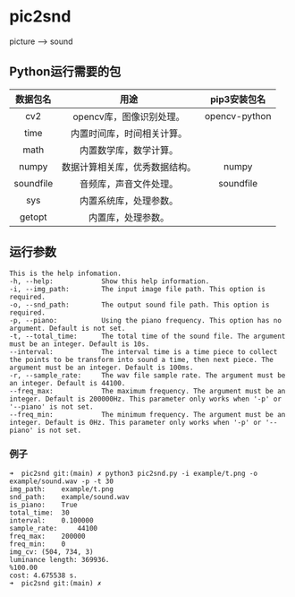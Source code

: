 # pic2snd
picture --> sound

## Python运行需要的包

|数据包名|用途|pip3安装包名|
|:-:|:-:|:-:|
|cv2|opencv库，图像识别处理。|opencv-python|
|time|内置时间库，时间相关计算。||
|math|内置数学库，数学计算。||
|numpy|数据计算相关库，优秀数据结构。|numpy|
|soundfile|音频库，声音文件处理。|soundfile|
|sys|内置系统库，处理参数。||
|getopt|内置库，处理参数。||

## 运行参数

```
This is the help infomation.
-h, --help:            Show this help information.
-i, --img_path:        The input image file path. This option is required.
-o, --snd_path:        The output sound file path. This option is required.
-p, --piano:           Using the piano frequency. This option has no argument. Default is not set.
-t, --total_time:      The total time of the sound file. The argument must be an integer. Default is 10s.
--interval:            The interval time is a time piece to collect the points to be transform into sound a time, then next piece. The argument must be an integer. Default is 100ms.
-r, --sample_rate:     The wav file sample rate. The argument must be an integer. Default is 44100.
--freq_max:            The maximum frequency. The argument must be an integer. Default is 200000Hz. This parameter only works when '-p' or '--piano' is not set.
--freq_min:            The minimum frequency. The argument must be an integer. Default is 0Hz. This parameter only works when '-p' or '--piano' is not set.
```

### 例子

```
➜  pic2snd git:(main) ✗ python3 pic2snd.py -i example/t.png -o example/sound.wav -p -t 30
img_path:	 example/t.png
snd_path:	 example/sound.wav
is_piano:	 True
total_time:	 30
interval:	 0.100000
sample_rate:	 44100
freq_max:	 200000
freq_min:	 0
img_cv: (504, 734, 3)
luminance length: 369936.
%100.00
cost: 4.675538 s.
➜  pic2snd git:(main) ✗
```